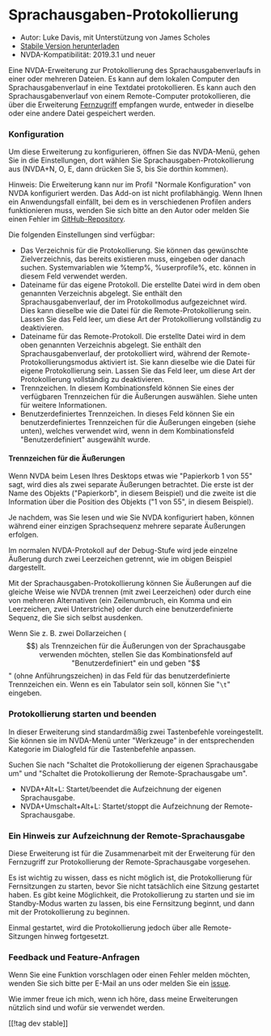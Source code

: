 # Sprachausgaben-Protokollierung #

* Autor: Luke Davis, mit Unterstützung von James Scholes
* [Stabile Version herunterladen][1]
* NVDA-Kompatibilität: 2019.3.1 und neuer

Eine NVDA-Erweiterung zur Protokollierung des Sprachausgabenverlaufs in
einer oder mehreren Dateien. Es kann auf dem lokalen Computer den
Sprachausgabenverlauf in eine Textdatei protokollieren. Es kann auch den
Sprachausgabenverlauf von einem Remote-Computer protokollieren, die über die
Erweiterung [Fernzugriff](https://nvdaremote.com/) empfangen wurde, entweder
in dieselbe oder eine andere Datei gespeichert werden.

### Konfiguration

Um diese Erweiterung zu konfigurieren, öffnen Sie das NVDA-Menü, gehen Sie
in die Einstellungen, dort wählen Sie Sprachausgaben-Protokollierung aus
(NVDA+N, O, E, dann drücken Sie S, bis Sie dorthin kommen).

Hinweis: Die Erweiterung kann nur im Profil "Normale Konfiguration" von NVDA
konfiguriert werden. Das Add-on ist nicht profilabhängig. Wenn Ihnen ein
Anwendungsfall einfällt, bei dem es in verschiedenen Profilen anders
funktionieren muss, wenden Sie sich bitte an den Autor oder melden Sie einen
Fehler im
[GitHub-Repository](https://github.com/opensourcesys/speechLogger/issues/).

Die folgenden Einstellungen sind verfügbar:

* Das Verzeichnis für die Protokollierung. Sie können das gewünschte
  Zielverzeichnis, das bereits existieren muss, eingeben oder danach
  suchen. Systemvariablen wie %temp%, %userprofile%, etc. können in diesem
  Feld verwendet werden.
* Dateiname für das eigene Protokoll. Die erstellte Datei wird in dem oben
  genannten Verzeichnis abgelegt. Sie enthält den Sprachausgabenverlauf, der
  im Protokollmodus aufgezeichnet wird. Dies kann dieselbe wie die Datei für
  die Remote-Protokollierung sein. Lassen Sie das Feld leer, um diese Art
  der Protokollierung vollständig zu deaktivieren.
* Dateiname für das Remote-Protokoll. Die erstellte Datei wird in dem oben
  genannten Verzeichnis abgelegt. Sie enthält den Sprachausgabenverlauf, der
  protokolliert wird, während der Remote-Protokollierungsmodus aktiviert
  ist. Sie kann dieselbe wie die Datei für eigene Protokollierung
  sein. Lassen Sie das Feld leer, um diese Art der Protokollierung
  vollständig zu deaktivieren.
* Trennzeichen. In diesem Kombinationsfeld können Sie eines der verfügbaren
  Trennzeichen für die Äußerungen auswählen. Siehe unten für weitere
  Informationen.
* Benutzerdefiniertes Trennzeichen. In dieses Feld können Sie ein
  benutzerdefiniertes Trennzeichen für die Äußerungen eingeben (siehe
  unten), welches verwendet wird, wenn in dem Kombinationsfeld
  "Benutzerdefiniert" ausgewählt wurde.

#### Trennzeichen für die Äußerungen

Wenn NVDA beim Lesen Ihres Desktops etwas wie "Papierkorb 1 von 55" sagt,
wird dies als zwei separate Äußerungen betrachtet. Die erste ist der Name
des Objekts ("Papierkorb", in diesem Beispiel) und die zweite ist die
Information über die Position des Objekts ("1 von 55", in diesem Beispiel).

Je nachdem, was Sie lesen und wie Sie NVDA konfiguriert haben, können
während einer einzigen Sprachsequenz mehrere separate Äußerungen erfolgen.

Im normalen NVDA-Protokoll auf der Debug-Stufe wird jede einzelne Äußerung
durch zwei Leerzeichen getrennt, wie im obigen Beispiel dargestellt.

Mit der Sprachausgaben-Protokollierung können Sie Äußerungen auf die gleiche
Weise wie NVDA trennen (mit zwei Leerzeichen) oder durch eine von mehreren
Alternativen (ein Zeilenumbruch, ein Komma und ein Leerzeichen, zwei
Unterstriche) oder durch eine benutzerdefinierte Sequenz, die Sie sich
selbst ausdenken.

Wenn Sie z. B. zwei Dollarzeichen ($$) als Trennzeichen für die Äußerungen
von der Sprachausgabe verwenden möchten, stellen Sie das Kombinationsfeld
auf "Benutzerdefiniert" ein und geben "$$" (ohne Anführungszeichen) in das
Feld für das benutzerdefinierte Trennzeichen ein. Wenn es ein Tabulator sein
soll, können Sie "`\t`" eingeben.

### Protokollierung starten und beenden

In dieser Erweiterung sind standardmäßig zwei Tastenbefehle
voreingestellt. Sie können sie im NVDA-Menü unter "Werkzeuge" in der
entsprechenden Kategorie im Dialogfeld für die Tastenbefehle anpassen.

Suchen Sie nach "Schaltet die Protokollierung der eigenen Sprachausgabe um"
und "Schaltet die Protokollierung der Remote-Sprachausgabe um".

* NVDA+Alt+L: Startet/beendet die Aufzeichnung der eigenen Sprachausgabe.
* NVDA+Umschalt+Alt+L: Startet/stoppt die Aufzeichnung der
  Remote-Sprachausgabe.

### Ein Hinweis zur Aufzeichnung der Remote-Sprachausgabe

Diese Erweiterung ist für die Zusammenarbeit mit der Erweiterung für den
Fernzugriff zur Protokollierung der Remote-Sprachausgabe vorgesehen.

Es ist wichtig zu wissen, dass es nicht möglich ist, die Protokollierung für
Fernsitzungen zu starten, bevor Sie nicht tatsächlich eine Sitzung gestartet
haben.  Es gibt keine Möglichkeit, die Protokollierung zu starten und sie im
Standby-Modus warten zu lassen, bis eine Fernsitzung beginnt, und dann mit
der Protokollierung zu beginnen.

Einmal gestartet, wird die Protokollierung jedoch über alle Remote-Sitzungen
hinweg fortgesetzt.

### Feedback und Feature-Anfragen

Wenn Sie eine Funktion vorschlagen oder einen Fehler melden möchten, wenden
Sie sich bitte per E-Mail an uns oder melden Sie ein
[issue](https://github.com/opensourcesys/speechLogger/issues/).

Wie immer freue ich mich, wenn ich höre, dass meine Erweiterungen nützlich
sind und wofür sie verwendet werden.

[[!tag dev stable]]

[1]: https://www.nvaccess.org/addonStore/legacy?file=speechLogger
